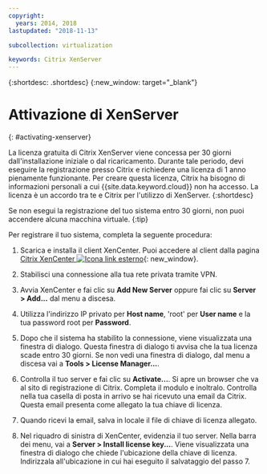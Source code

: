```yaml
---
copyright:
  years: 2014, 2018
lastupdated: "2018-11-13"

subcollection: virtualization

keywords: Citrix XenServer 
---
```


{:shortdesc: .shortdesc}
{:new_window: target="_blank"}

# Attivazione di XenServer
{: #activating-xenserver}

La licenza gratuita di Citrix XenServer viene concessa per 30 giorni dall'installazione iniziale o dal ricaricamento. Durante tale periodo, devi eseguire la registrazione presso Citrix e richiedere una licenza di 1 anno pienamente funzionante. Per creare questa licenza, Citrix ha bisogno di informazioni personali a cui {{site.data.keyword.cloud}} non ha accesso. La licenza è un accordo tra te e Citrix per l'utilizzo di XenServer.
{:shortdesc}

Se non esegui la registrazione del tuo sistema entro 30 giorni, non puoi accendere alcuna macchina virtuale.
{:tip}

Per registrare il tuo sistema, completa la seguente procedura:

1. Scarica e installa il client XenCenter. Puoi accedere al client dalla pagina [Citrix XenCenter ![Icona link esterno](../../icons/launch-glyph.svg "Icona link esterno")](https://community.citrix.com/display/xs/XenCenter){: new_window}.

2. Stabilisci una connessione alla tua rete privata tramite VPN.

3. Avvia XenCenter e fai clic su **Add New Server** oppure fai clic su **Server > Add...** dal menu a discesa.

4. Utilizza l'indirizzo IP privato per **Host name**, 'root' per **User name** e la tua password root per **Password**.

5. Dopo che il sistema ha stabilito la connessione, viene visualizzata una finestra di dialogo. Questa finestra di dialogo ti avvisa che la tua licenza scade entro 30 giorni. Se non vedi una finestra di dialogo, dal menu a discesa vai a **Tools > License Manager...**.

6. Controlla il tuo server e fai clic su **Activate...**. Si apre un browser che va al sito di registrazione di Citrix. Completa il modulo e inoltralo. Controlla nella tua casella di posta in arrivo se hai ricevuto una email da Citrix. Questa email presenta come allegato la tua chiave di licenza.

7. Quando ricevi la email, salva in locale il file di chiave di licenza allegato.

8. Nel riquadro di sinistra di XenCenter, evidenzia il tuo server. Nella barra dei menu, vai a **Server > Install license key...**. Viene visualizzata una finestra di dialogo che chiede l'ubicazione della chiave di licenza. Indirizzala all'ubicazione in cui hai eseguito il salvataggio del passo 7.
